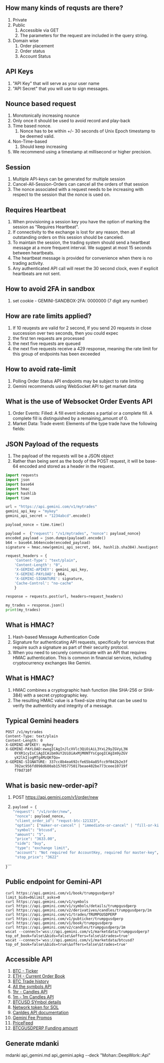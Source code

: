 ## How many kinds of requsts are there?
1. Private
2. Public
    1. Accessible via GET
    2. The parameters for the request are included in the query string.
3. Domain wise
   1. Order placement
   2. Order status
   3. Account Status

## API Keys
1. "API Key" that will serve as your user name
1. "API Secret" that you will use to sign messages.

## Nounce based request
1. Monotonically increasing nounce
1. Only once it should be used to avoid record and play-back
1. Time based nonce. 
   1. Nonce has to be within +/- 30 seconds of Unix Epoch timestamp to be deemed valid.
1. Non-Time-based
   1. Should keep increasing   
1. We recommend using a timestamp at millisecond or higher precision.   

## Session
1. Multiple API-keys can be generated for multiple session
1. Cancel-All-Session-Orders can cancel all the orders of that session
1. The nonce associated with a request needs to be increasing with respect to the session that the nonce is used on.

## Requires Heartbeat
1. When provisioning a session key you have the option of marking the session as "Requires Heartbeat".
1. If connectivity to the exchange is lost for any reason, then all outstanding orders on this session should be canceled.
1. To maintain the session, the trading system should send a heartbeat message at a more frequent interval. We suggest at most 15 seconds between heartbeats.
1. The heartbeat message is provided for convenience when there is no trading activity. 
1. Any authenticated API call will reset the 30 second clock, even if explicit heartbeats are not sent.

## How to avoid 2FA in sandbox
1. set cookie - GEMINI-SANDBOX-2FA: 0000000 (7 digit any number)

## How are rate limits applied?

1. If 10 reuqests are valid for 2 second, If you send 20 requests in close succession over two seconds, then you could expec
1. the first ten requests are processed
1. the next five requests are queued
1. the next five requests receive a 429 response, meaning the rate limit for this group of endpoints has been exceeded


## How to avoid rate-limit
1. Polling Order Status API endpoints may be subject to rate limiting
1. Gemini recommends using WebSocket API to get market data

## What is the use of Websocket Order Events API
1. Order Events: Filled: A fill event indicates a partial or a complete fill. A complete fill is distinguished by a remaining_amount of 0.
1. Market Data: Trade event: Elements of the type trade have the following fields:


## JSON Payload of the requests
1. The payload of the requests will be a JSON object
1. Rather than being sent as the body of the POST request, it will be base-64 encoded and stored as a header in the request.

```python
import requests
import json
import base64
import hmac
import hashlib
import time

url = "https://api.gemini.com/v1/mytrades"
gemini_api_key = "mykey"
gemini_api_secret = "1234abcd".encode()

payload_nonce = time.time()

payload =  {"request": "/v1/mytrades", "nonce": payload_nonce}
encoded_payload = json.dumps(payload).encode()
b64 = base64.b64encode(encoded_payload)
signature = hmac.new(gemini_api_secret, b64, hashlib.sha384).hexdigest()

request_headers = {
    'Content-Type': "text/plain",
    'Content-Length': "0",
    'X-GEMINI-APIKEY': gemini_api_key,
    'X-GEMINI-PAYLOAD': b64,
    'X-GEMINI-SIGNATURE': signature,
    'Cache-Control': "no-cache"
    }

response = requests.post(url, headers=request_headers)

my_trades = response.json()
print(my_trades)
```

## What is HMAC?
1. Hash-based Message Authentication Code
1. Signature for authenticating API requests, specifically for services that require such a signature as part of their security protocol.
1. When you need to securely communicate with an API that requires HMAC authentication. This is common in financial services, including cryptocurrency exchanges like Gemini.

## What is HMAC?
1. HMAC combines a cryptographic hash function (like SHA-256 or SHA-384) with a secret cryptographic key. 
1. The resulting HMAC value is a fixed-size string that can be used to verify the authenticity and integrity of a message.

## Typical Gemini headers

```
POST /v1/mytrades
Content-Type: text/plain
Content-Length: 0
X-GEMINI-APIKEY: mykey
X-GEMINI-PAYLOAD:ewogICAgInJlcXVlc3QiOiAiL3YxL29yZGVyL3N
    0YXR1cyIsCiAgICAibm9uY2UiOiAxMjM0NTYsCgogICAgIm9yZGV
    yX2lkIjogMTg4MzQKfQo=
X-GEMINI-SIGNATURE: 337cc8b4ea692cfe65b4a85fcc9f042b2e3f
    702ac956fd098d600ab15705775017beae402be773ceee10719f
    f70d710f
```

## What is basic new-order-api?

1. POST https://api.gemini.com/v1/order/new
2. ```py
   payload = {
   "request": "/v1/order/new",
    "nonce": payload_nonce,
    "client_order_id": "requst-btc-121323",
    "option": ["maker-or-cancel" | "immediate-or-cancel" | "fill-or-kill"],
    "symbol": "btcusd",
    "amount": "5",
    "price": "3633.00",
    "side": "buy",
    "type": "exchange limit",
    "account": "Not required for AccountKey, required for master-key",
    "stop_price": "3622"
}```

## Public endpoint for Gemini-API

```
curl https://api.gemini.com/v1/book/trumpgusdperp?limit_bids=0&limit_asks=0
curl https://api.gemini.com/v1/symbols
curl https://api.gemini.com/v1/symbols/details/trumpgusdperp
curl https://api.gemini.com/v2/derivatives/candles/trumpgusdperp/1m
curl https://api.gemini.com/v1/trades/TRUMPGUSDPERP
curl https://api.gemini.com/v1/pubticker/trumpgusdperp
curl https://api.gemini.com/v1/book/trumpgusdperp
curl https://api.gemini.com/v2/candles/trumpgusdperp/1m
wscat --connect='wss://api.gemini.com/v1/marketdata/trumpgusdperp?top_of_book=false\&bids=false\&offers=false\&trades=true'
wscat --connect='wss://api.gemini.com/v1/marketdata/btcusd?top_of_book=false\&bids=true\&offers=false\&trades=true'
```

## Accessible API
1. [BTC - Ticker](https://api.gemini.com/v1/pubticker/btcusd)
2. [ETH - Current Order Book](https://api.gemini.com/v1/book/ethusd?limit_bids=5&limit_asks=5)
3. [BTC Trade history](https://api.gemini.com/v1/trades/btcusd)
4. [All the symbols API](https://api.gemini.com/v1/symbols)
5. [1hr - Candles API](https://api.gemini.com/v2/candles/btcusd/1hr)
6. [1m - 1m Candles API](https://api.gemini.com/v2/candles/btcusd/1m)
7. [BTCUSD SYmbol details](https://api.gemini.com/v1/symbols/details/btcusd)
8. [Network token for SOL](https://api.gemini.com/v1/network/SOL)
9. [Canldes API documentation](https://docs.gemini.com/rest-api/#candles)
10. [Gemini Fee Promos](https://api.gemini.com/v1/feepromos)
11. [PriceFeed](https://api.gemini.com/v1/pricefeed)
12. [BTCGUSDPERP Funding amount](https://api.gemini.com/v1/fundingamount/BTCGUSDPERP)


## Generate mdanki
mdanki api_gemini.md api_gemini.apkg --deck "Mohan::DeepWork::Api"
